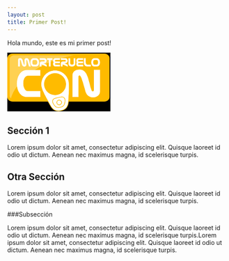 ```yaml
---
layout: post
title: Primer Post!
---
```


Hola mundo, este es mi primer post!

![morteruelo con](/images/morteruelo.png)

## Sección 1

Lorem ipsum dolor sit amet, consectetur adipiscing elit. Quisque laoreet id odio ut dictum. Aenean nec maximus magna, id scelerisque turpis.

## Otra Sección

Lorem ipsum dolor sit amet, consectetur adipiscing elit. Quisque laoreet id odio ut dictum. Aenean nec maximus magna, id scelerisque turpis.

###Subsección

Lorem ipsum dolor sit amet, consectetur adipiscing elit. Quisque laoreet id odio ut dictum. Aenean nec maximus magna, id scelerisque turpis.Lorem ipsum dolor sit amet, consectetur adipiscing elit. Quisque laoreet id odio ut dictum. Aenean nec maximus magna, id scelerisque turpis.
